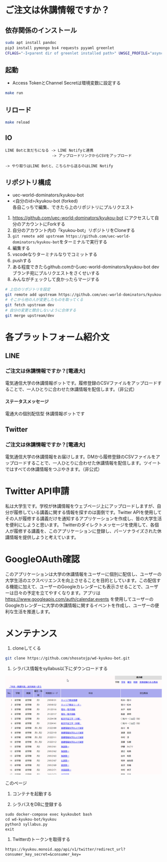 # ご注文は休講情報ですか？

## 依存関係のインストール
```sh
sudo apt install pandoc
pip3 install pymongo bs4 requests pyyaml greenlet
CFLAGS="-I<parent dir of greenlet installed path>" UWSGI_PROFILE="asyncio" pip3 install uwsgi
```

## 起動
* Access TokenとChannel Secretは環境変数に設定する
```sh
make run
```
## リロード
```sh
make reload
```
## IO

```
LINE Botと友だちになる -> LINE Notifyと連携 
                     -> アップロードリンクからCSVをアップロード 
                     
-> やり取りはLINE Botと、こちらから送るのはLINE Notify
```


## リポジトリ構成
* uec-world-dominators/kyukou-bot
* <自分のid>/kyukou-bot (forked)\
各自こっちで編集、できたら上のリポジトリにプルリクエスト
1. https://github.com/uec-world-dominators/kyukou-bot にアクセスして自分のアカウントにForkする
2. 自分のアカウント内の「kyukou-bot」リポジトリをCloneする
3. `git remote add upstream https://github.com/uec-world-dominators/kyukou-bot`をターミナルで実行する
4. 編集する
5. vscodeなりターミナルなりでコミットする
6. pushする
7. ある程度できたらgithub.comからuec-world-dominators/kyukou-bot devブランチ宛にプルリクエストをさくせいする
8. みんながチェックして良かったらマージする

```sh
# 上位のリポジトリを設定
git remote add upstream https://github.com/uec-world-dominators/kyukou-bot
# そこから他の人が変更したものを取ってくる
git fetch upstream dev
# 自分の変更と競合しないように合体する
git merge upstream/dev
```

# 各プラットフォーム紹介文
## LINE
### ご注文は休講情報ですか？[電通大]
電気通信大学の休講情報ボットです。履修登録のCSVファイルをアップロードすることで、一人ひとりに合わせた休講情報を配信します。（非公式）
#### ステータスメッセージ
電通大の個別配信型 休講情報ボットです
## Twitter
### ご注文は休講情報ですか？[電通大]
電気通信大学の休講情報をお届けします。DMから履修登録のCSVファイルをアップロードすることで、一人ひとりに合わせた休講情報を配信します。ツイートではすべての休講情報をつぶやきます。（非公式）


# Twitter API申請
私は大学生です。学校が休講情報をウェブページ上にアップロードしますが、自分が履修している講義に関する情報を探すのは面倒です。Twitter APIを使用してその人が履修する講義だけを通知するアプリケーションを作成し、皆の大学生活を便利にしようと思います。
Twitterのダイレクトメッセージを使用して、各個人が履修する講義を、このアプリケーションに登録し、パーソナライズされた休講情報を提供しようと考えています。

# GoogleOAuth確認
このアプリケーションは大学の休講情報をユーザーに個別に配信し、ユーザーの大学生活のエクスペリエンスを向上させることを目的としています。この配信する機能に加えて、ユーザーのGoogleカレンダーにも表示させることで、ユーザーは日々の予定を立てやすくなります。アプリは https://www.googleapis.com/auth/calendar.events を使用してユーザーのGoogleカレンダーに大学の休講情報に関するイベントを作成し、ユーザーの便利な生活を推進します。


# メンテナンス

1. cloneしてくる

```sh
git clone https://github.com/shosatojp/wd-kyukou-bot.git
```

1. シラバス情報をsyllabus以下にダウンロードする

![](README/000498.png)

このページ

1. コンテナを起動する

1. シラバスをDBに登録する

```
sudo docker-compose exec kyukoubot bash
cd wd-kyukou-bot/kyukou
python3 syllabus.py
exit
```

1. Twitterのトークンを取得する

```
https://kyukou.monoid.app/api/v1/twitter/redirect_url?consumer_key_secret=&consumer_key=
```